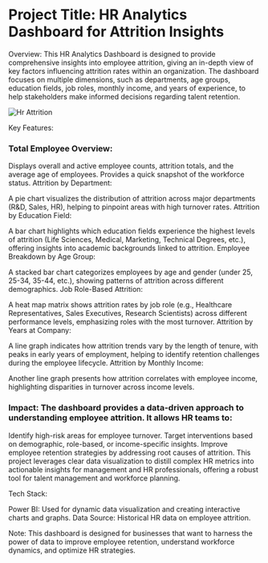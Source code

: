 
# Project Title: HR Analytics Dashboard for Attrition Insights

Overview: This HR Analytics Dashboard is designed to provide comprehensive insights into employee attrition, giving an in-depth view of key factors influencing attrition rates within an organization. The dashboard focuses on multiple dimensions, such as departments, age groups, education fields, job roles, monthly income, and years of experience, to help stakeholders make informed decisions regarding talent retention.


![Hr Attrition](https://github.com/user-attachments/assets/10c64d7c-808c-4585-8182-1c9b9af87687)



Key Features:

### Total Employee Overview:

Displays overall and active employee counts, attrition totals, and the average age of employees.
Provides a quick snapshot of the workforce status.
Attrition by Department:

A pie chart visualizes the distribution of attrition across major departments (R&D, Sales, HR), helping to pinpoint areas with high turnover rates.
Attrition by Education Field:

A bar chart highlights which education fields experience the highest levels of attrition (Life Sciences, Medical, Marketing, Technical Degrees, etc.), offering insights into academic backgrounds linked to attrition.
Employee Breakdown by Age Group:

A stacked bar chart categorizes employees by age and gender (under 25, 25-34, 35-44, etc.), showing patterns of attrition across different demographics.
Job Role-Based Attrition:

A heat map matrix shows attrition rates by job role (e.g., Healthcare Representatives, Sales Executives, Research Scientists) across different performance levels, emphasizing roles with the most turnover.
Attrition by Years at Company:

A line graph indicates how attrition trends vary by the length of tenure, with peaks in early years of employment, helping to identify retention challenges during the employee lifecycle.
Attrition by Monthly Income:

Another line graph presents how attrition correlates with employee income, highlighting disparities in turnover across income levels.


### Impact: The dashboard provides a data-driven approach to understanding employee attrition. It allows HR teams to:

Identify high-risk areas for employee turnover.
Target interventions based on demographic, role-based, or income-specific insights.
Improve employee retention strategies by addressing root causes of attrition.
This project leverages clear data visualization to distill complex HR metrics into actionable insights for management and HR professionals, offering a robust tool for talent management and workforce planning.

Tech Stack:

Power BI: Used for dynamic data visualization and creating interactive charts and graphs.
Data Source: Historical HR data on employee attrition.


Note: This dashboard is designed for businesses that want to harness the power of data to improve employee retention, understand workforce dynamics, and optimize HR strategies.
